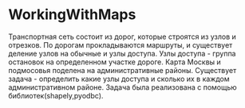 # WorkingWithMaps
Транспортная сеть состоит из дорог, которые строятся из узлов и отрезков.
По дорогам прокладываются маршруты, и существует деление узлов на обычные и узлы доступа.
Узлы доступа - группа остановок на определенном участке дороге. Карта Москвы и подмосовья 
поделена на административные районы. Существует задача - определить какие узлы доступа и сколько их
в каждом административном районе. Задача была реализована с помощью библиотек(shapely,pyodbc).
